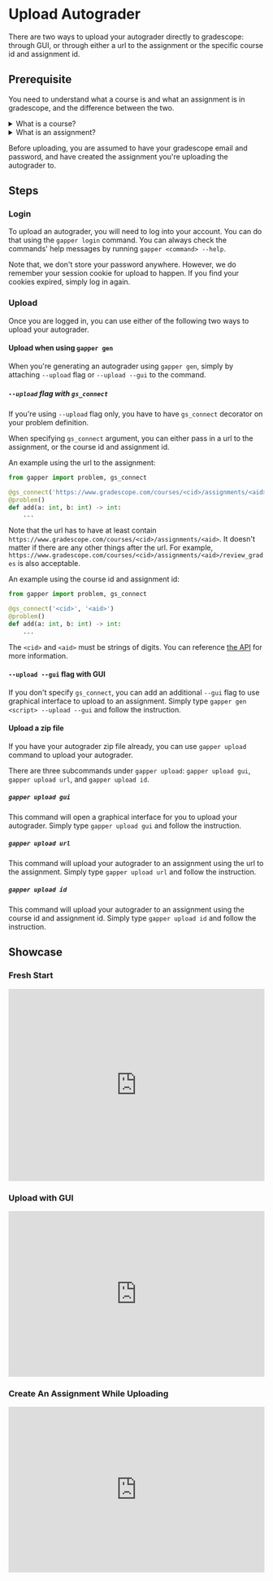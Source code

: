 # Upload Autograder

There are two ways to upload your autograder directly to gradescope: through GUI, or through either a url to the assignment or the specific course id and assignment id.

## Prerequisite
You need to understand what a course is and what an assignment is in gradescope, and the difference between the two.

<details>
<summary>What is a course?</summary>
A course is what you would see when you first log into gradescope. A course is usually listed as cards, and is under a specific year and term, e.g. Fall 2023. 
</details>

<details>
<summary>What is an assignment?</summary>
An assignment is what you would see when you click on a course. An assignment is listed as a list.
</details>

Before uploading, you are assumed to have your gradescope email and password, and have created the assignment you're uploading the autograder to. 


## Steps 

### Login 
To upload an autograder, you will need to log into your account. You can do that using the `gapper login` command. You can always check the commands' help messages by running `gapper <command> --help`.

Note that, we don't store your password anywhere. However, we do remember your session cookie for upload to happen. If you find your cookies expired, simply log in again.

### Upload
Once you are logged in, you can use either of the following two ways to upload your autograder. 

#### Upload when using `gapper gen`

When you're generating an autograder using `gapper gen`, simply by attaching `--upload` flag or `--upload --gui` to the command. 

##### `--upload` flag with `gs_connect`
If you're using `--upload` flag only, you have to have `gs_connect` decorator on your problem definition. 

When specifying `gs_connect` argument, you can either pass in a url to the assignment, or the course id and assignment id.

An example using the url to the assignment:
```python
from gapper import problem, gs_connect

@gs_connect('https://www.gradescope.com/courses/<cid>/assignments/<aid>')
@problem()
def add(a: int, b: int) -> int:
    ...
```

Note that the url has to have at least contain `https://www.gradescope.com/courses/<cid>/assignments/<aid>`. It doesn't matter if there are any other things after the url. For example, `https://www.gradescope.com/courses/<cid>/assignments/<aid>/review_grades` is also acceptable. 

An example using the course id and assignment id:
```python
from gapper import problem, gs_connect

@gs_connect('<cid>', '<aid>')
@problem()
def add(a: int, b: int) -> int:
    ...
```

The `<cid>` and `<aid>` must be strings of digits. You can reference [the API](../API/problem_extras.md) for more information. 

#### `--upload --gui` flag with GUI

If you don't specify `gs_connect`, you can add an additional `--gui` flag to use graphical interface to upload to an assignment. Simply type `gapper gen <script> --upload --gui` and follow the instruction. 

#### Upload a zip file

If you have your autograder zip file already, you can use `gapper upload` command to upload your autograder.

There are three subcommands under `gapper upload`: `gapper upload gui`, `gapper upload url`, and `gapper upload id`.

##### `gapper upload gui`

This command will open a graphical interface for you to upload your autograder. Simply type `gapper upload gui` and follow the instruction.

##### `gapper upload url`

This command will upload your autograder to an assignment using the url to the assignment. Simply type `gapper upload url` and follow the instruction.

##### `gapper upload id`

This command will upload your autograder to an assignment using the course id and assignment id. Simply type `gapper upload id` and follow the instruction.

## Showcase 

### Fresh Start 

<div style="padding:75% 0 0 0;position:relative;"><iframe src="https://player.vimeo.com/video/884058503?badge=0&amp;autopause=0&amp;quality_selector=1&amp;player_id=0&amp;app_id=58479" frameborder="0" allow="autoplay; fullscreen; picture-in-picture" style="position:absolute;top:0;left:0;width:100%;height:100%;" title="all"></iframe></div><script src="https://player.vimeo.com/api/player.js"></script>

### Upload with GUI

<div style="padding:64.64% 0 0 0;position:relative;"><iframe src="https://player.vimeo.com/video/884058767?badge=0&amp;autopause=0&amp;quality_selector=1&amp;player_id=0&amp;app_id=58479" frameborder="0" allow="autoplay; fullscreen; picture-in-picture" style="position:absolute;top:0;left:0;width:100%;height:100%;" title="gui"></iframe></div><script src="https://player.vimeo.com/api/player.js"></script>

### Create An Assignment While Uploading

<div style="padding:64.64% 0 0 0;position:relative;"><iframe src="https://player.vimeo.com/video/884058863?badge=0&amp;autopause=0&amp;quality_selector=1&amp;player_id=0&amp;app_id=58479" frameborder="0" allow="autoplay; fullscreen; picture-in-picture" style="position:absolute;top:0;left:0;width:100%;height:100%;" title="create_with_gui"></iframe></div><script src="https://player.vimeo.com/api/player.js"></script>